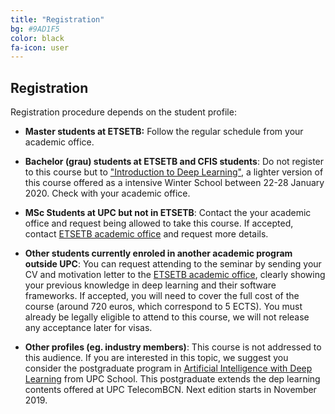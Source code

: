 ```yaml
---
title: "Registration"
bg: #9AD1F5
color: black
fa-icon: user
---
```



## Registration

Registration procedure depends on the student profile:

* **Master students at ETSETB:** 
Follow the regular schedule from your academic office. 

* __Bachelor (grau) students at ETSETB and CFIS students__: 
Do not register to this course but to ["Introduction to Deep Learning"](https://telecombcn-dl.github.io/2019-idl/), a lighter version of this course offered as a intensive Winter School between 22-28 January 2020. Check with your academic office.

* __MSc Students at UPC but not in ETSETB__: Contact the your academic office and request being allowed to take this course. If accepted, contact [ETSETB academic office](http://www.etsetb.upc.edu/ca/els-serveis/secretaria-oberta) and request more details.

* __Other students currently enroled in another academic program outside UPC__: You can request attending to the seminar by sending your CV and motivation letter to the [ETSETB academic office](http://www.etsetb.upc.edu/ca/els-serveis/secretaria-oberta), clearly showing your previous knowledge in deep learning and their software frameworks. If accepted, you will need to cover the full cost of the course (around 720 euros, which correspond to 5 ECTS). You must already be legally eligible to attend to this course, we will not release any acceptance later for visas.

* __Other profiles (eg. industry members)__: This course is not addressed to this audience. If you are interested in this topic, we suggest you consider the postgraduate program in [Artificial Intelligence with Deep Learning][aidl-upcschool] from UPC School. This postgraduate extends the dep learning contents offered at UPC TelecomBCN. Next edition starts in November 2019.

[aidl-upcschool]: https://www.talent.upc.edu/ing/estudis/formacio/curs/310400/postgrau-artificial-intelligence-deep-learning/
